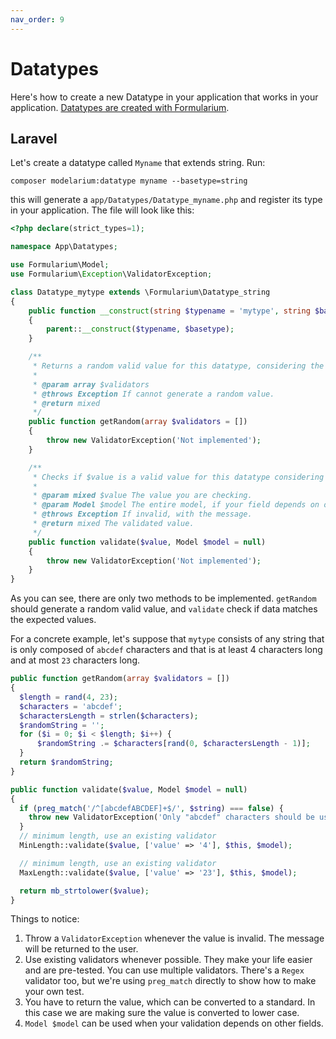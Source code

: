 ```yaml
---
nav_order: 9
---
```


# Datatypes

Here's how to create a new Datatype in your application that works in your application. [Datatypes are created with Formularium](https://github.com/Corollarium/Formularium/).

## Laravel

Let's create a datatype called `Myname` that extends string. Run:

```
composer modelarium:datatype myname --basetype=string
```

this will generate a `app/Datatypes/Datatype_myname.php` and register its type in your application. The file will look like this:

```php
<?php declare(strict_types=1);

namespace App\Datatypes;

use Formularium\Model;
use Formularium\Exception\ValidatorException;

class Datatype_mytype extends \Formularium\Datatype_string
{
    public function __construct(string $typename = 'mytype', string $basetype = 'string')
    {
        parent::__construct($typename, $basetype);
    }

    /**
     * Returns a random valid value for this datatype, considering the validators
     *
     * @param array $validators
     * @throws Exception If cannot generate a random value.
     * @return mixed
     */
    public function getRandom(array $validators = [])
    {
        throw new ValidatorException('Not implemented');
    }

    /**
     * Checks if $value is a valid value for this datatype considering the validators.
     *
     * @param mixed $value The value you are checking.
     * @param Model $model The entire model, if your field depends on other things of the model. may be null.
     * @throws Exception If invalid, with the message.
     * @return mixed The validated value.
     */
    public function validate($value, Model $model = null)
    {
        throw new ValidatorException('Not implemented');
    }
}
```

As you can see, there are only two methods to be implemented. `getRandom` should generate a random valid value, and `validate` check if data matches the expected values.

For a concrete example, let's suppose that `mytype` consists of any string that is only composed of `abcdef` characters and that is at least 4 characters long and at most `23` characters long.

```php
public function getRandom(array $validators = [])
{
  $length = rand(4, 23);
  $characters = 'abcdef';
  $charactersLength = strlen($characters);
  $randomString = '';
  for ($i = 0; $i < $length; $i++) {
      $randomString .= $characters[rand(0, $charactersLength - 1)];
  }
  return $randomString;
}

public function validate($value, Model $model = null)
{
  if (preg_match('/^[abcdefABCDEF]+$/', $string) === false) {
    throw new ValidatorException('Only "abcdef" characters should be used.');
  }
  // minimum length, use an existing validator
  MinLength::validate($value, ['value' => '4'], $this, $model);

  // minimum length, use an existing validator
  MaxLength::validate($value, ['value' => '23'], $this, $model);

  return mb_strtolower($value);
}
```

Things to notice:

1. Throw a `ValidatorException` whenever the value is invalid. The message will be returned to the user.
1. Use existing validators whenever possible. They make your life easier and are pre-tested. You can use multiple validators. There's a `Regex` validator too, but we're using `preg_match` directly to show how to make your own test.
1. You have to return the value, which can be converted to a standard. In this case we are making sure the value is converted to lower case.
1. `Model $model` can be used when your validation depends on other fields.
